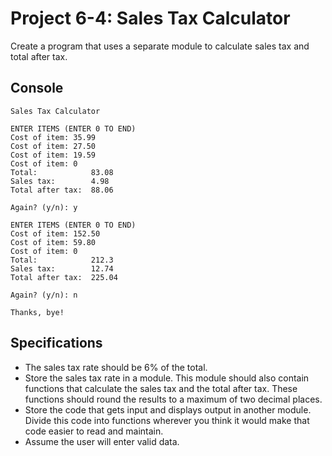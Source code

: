 # Project 6-4: Sales Tax Calculator
Create a program that uses a separate module to calculate sales tax and total after tax.
## Console
```
Sales Tax Calculator

ENTER ITEMS (ENTER 0 TO END)
Cost of item: 35.99
Cost of item: 27.50
Cost of item: 19.59
Cost of item: 0
Total:            83.08
Sales tax:        4.98
Total after tax:  88.06

Again? (y/n): y

ENTER ITEMS (ENTER 0 TO END)
Cost of item: 152.50
Cost of item: 59.80
Cost of item: 0
Total:            212.3
Sales tax:        12.74
Total after tax:  225.04

Again? (y/n): n

Thanks, bye!
```
## Specifications
- The sales tax rate should be 6% of the total.
- Store the sales tax rate in a module. This module should also contain functions that calculate the sales tax and the total after tax. These functions should round the results to a maximum of two decimal places.
- Store the code that gets input and displays output in another module. Divide this code into functions wherever you think it would make that code easier to read and maintain.
- Assume the user will enter valid data.